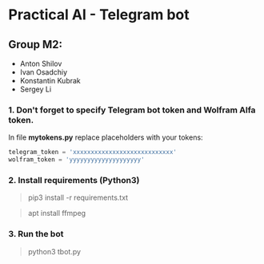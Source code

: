 # Practical AI - Telegram bot
## Group M2:
* Anton Shilov
* Ivan Osadchiy
* Konstantin Kubrak
* Sergey Li
### 1. Don't forget to specify Telegram bot token and Wolfram Alfa token.
In file **mytokens.py** replace placeholders with your tokens:
```python
telegram_token = 'xxxxxxxxxxxxxxxxxxxxxxxxxxxx'
wolfram_token = 'yyyyyyyyyyyyyyyyyyyy'
```
### 2. Install requirements (Python3)
> pip3 install -r requirements.txt

> apt install ffmpeg

### 3. Run the bot
> python3 tbot.py

